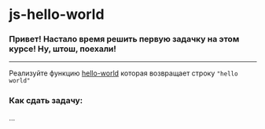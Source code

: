 # js-hello-world

### Привет! Настало время решить первую задачку на этом курсе! Ну, штош, поехали!
<hr>

Реализуйте функцию [hello-world](hello-world.js#L1) которая возвращает строку `"hello world"`

### Как сдать задачу:
...
